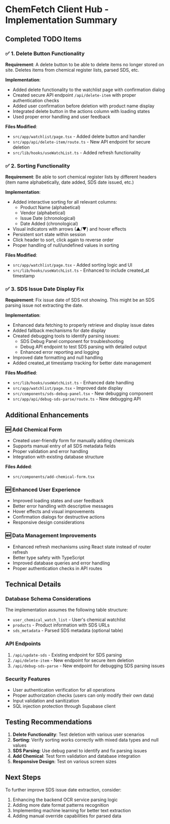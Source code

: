 # ChemFetch Client Hub - Implementation Summary

## Completed TODO Items

### ✅ 1. Delete Button Functionality

**Requirement**: A delete button to be able to delete items no longer stored on site. Deletes items from chemical register lists, parsed SDS, etc.

**Implementation**:

- Added delete functionality to the watchlist page with confirmation dialog
- Created secure API endpoint `/api/delete-item` with proper authentication checks
- Added user confirmation before deletion with product name display
- Integrated delete button in the actions column with loading states
- Used proper error handling and user feedback

**Files Modified**:

- `src/app/watchlist/page.tsx` - Added delete button and handler
- `src/app/api/delete-item/route.ts` - New API endpoint for secure deletion
- `src/lib/hooks/useWatchList.ts` - Added refresh functionality

### ✅ 2. Sorting Functionality

**Requirement**: Be able to sort chemical register lists by different headers (item name alphabetically, date added, SDS date issued, etc.)

**Implementation**:

- Added interactive sorting for all relevant columns:
  - Product Name (alphabetical)
  - Vendor (alphabetical)
  - Issue Date (chronological)
  - Date Added (chronological)
- Visual indicators with arrows (▲/▼) and hover effects
- Persistent sort state within session
- Click header to sort, click again to reverse order
- Proper handling of null/undefined values in sorting

**Files Modified**:

- `src/app/watchlist/page.tsx` - Added sorting logic and UI
- `src/lib/hooks/useWatchList.ts` - Enhanced to include created_at timestamp

### ✅ 3. SDS Issue Date Display Fix

**Requirement**: Fix issue date of SDS not showing. This might be an SDS parsing issue not extracting the date.

**Implementation**:

- Enhanced data fetching to properly retrieve and display issue dates
- Added fallback mechanisms for date display
- Created debugging tools to identify parsing issues:
  - SDS Debug Panel component for troubleshooting
  - Debug API endpoint to test SDS parsing with detailed output
  - Enhanced error reporting and logging
- Improved date formatting and null handling
- Added created_at timestamp tracking for better date management

**Files Modified**:

- `src/lib/hooks/useWatchList.ts` - Enhanced date handling
- `src/app/watchlist/page.tsx` - Improved date display
- `src/components/sds-debug-panel.tsx` - New debugging component
- `src/app/api/debug-sds-parse/route.ts` - New debugging API

## Additional Enhancements

### 🆕 Add Chemical Form

- Created user-friendly form for manually adding chemicals
- Supports manual entry of all SDS metadata fields
- Proper validation and error handling
- Integration with existing database structure

**Files Added**:

- `src/components/add-chemical-form.tsx`

### 🆕 Enhanced User Experience

- Improved loading states and user feedback
- Better error handling with descriptive messages
- Hover effects and visual improvements
- Confirmation dialogs for destructive actions
- Responsive design considerations

### 🆕 Data Management Improvements

- Enhanced refresh mechanisms using React state instead of router refresh
- Better type safety with TypeScript
- Improved database queries and error handling
- Proper authentication checks in API routes

## Technical Details

### Database Schema Considerations

The implementation assumes the following table structure:

- `user_chemical_watch_list` - User's chemical watchlist
- `products` - Product information with SDS URLs
- `sds_metadata` - Parsed SDS metadata (optional table)

### API Endpoints

1. `/api/update-sds` - Existing endpoint for SDS parsing
2. `/api/delete-item` - New endpoint for secure item deletion
3. `/api/debug-sds-parse` - New endpoint for debugging SDS parsing issues

### Security Features

- User authentication verification for all operations
- Proper authorization checks (users can only modify their own data)
- Input validation and sanitization
- SQL injection protection through Supabase client

## Testing Recommendations

1. **Delete Functionality**: Test deletion with various user scenarios
2. **Sorting**: Verify sorting works correctly with mixed data types and null values
3. **SDS Parsing**: Use debug panel to identify and fix parsing issues
4. **Add Chemical**: Test form validation and database integration
5. **Responsive Design**: Test on various screen sizes

## Next Steps

To further improve SDS issue date extraction, consider:

1. Enhancing the backend OCR service parsing logic
2. Adding more date format patterns recognition
3. Implementing machine learning for better text extraction
4. Adding manual override capabilities for parsed data
